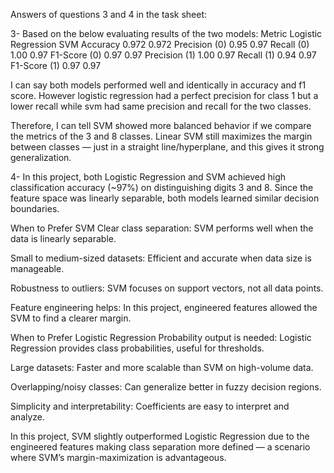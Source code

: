 Answers of questions 3 and 4 in the task sheet:

3- Based on the below evaluating results of the two models:
Metric Logistic Regression SVM
Accuracy 0.972 0.972
Precision (0) 0.95 0.97
Recall (0) 1.00 0.97
F1-Score (0) 0.97 0.97
Precision (1) 1.00 0.97
Recall (1) 0.94 0.97
F1-Score (1) 0.97 0.97

I can say both models performed well and identically in accuracy and f1 score. However logistic regression had a perfect precision for class 1 but a lower recall while svm had same precision and recall for the two classes.

Therefore, I can tell SVM showed more balanced behavior if we compare the metrics of the 3 and 8 classes. Linear SVM still maximizes the margin between classes — just in a straight line/hyperplane, and this gives it strong generalization.

4- In this project, both Logistic Regression and SVM achieved high classification accuracy (~97%) on distinguishing digits 3 and 8. Since the feature space was linearly separable, both models learned similar decision boundaries.

When to Prefer SVM
Clear class separation: SVM performs well when the data is linearly separable.

Small to medium-sized datasets: Efficient and accurate when data size is manageable.

Robustness to outliers: SVM focuses on support vectors, not all data points.

Feature engineering helps: In this project, engineered features allowed the SVM to find a clearer margin.

When to Prefer Logistic Regression
Probability output is needed: Logistic Regression provides class probabilities, useful for thresholds.

Large datasets: Faster and more scalable than SVM on high-volume data.

Overlapping/noisy classes: Can generalize better in fuzzy decision regions.

Simplicity and interpretability: Coefficients are easy to interpret and analyze.

In this project, SVM slightly outperformed Logistic Regression due to the engineered features making class separation more defined — a scenario where SVM’s margin-maximization is advantageous.

